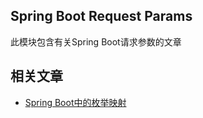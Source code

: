 ## Spring Boot Request Params

此模块包含有关Spring Boot请求参数的文章

## 相关文章

+ [Spring Boot中的枚举映射](docs/SpringBoot中的枚举映射.md)